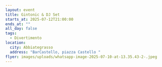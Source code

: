 ```yaml
---
layout: event
title: Gintonic & DJ Set
starts_at: 2025-07-12T21:00:00
ends_at: ""
all_day: false
tags:
  - Divertimento
location:
  city: Abbiategrasso
  address: "BarCastello, piazza Castello "
flyer: images/uploads/whatsapp-image-2025-07-10-at-13.35.43-2-.jpeg
---
```

